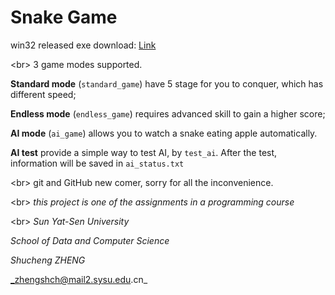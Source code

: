 # Snake Game

win32 released exe download: [Link](http://sgly.cf/wp-content/uploads/2016/01/snake-game_release.rar)


<br\>
3 game modes supported.

__Standard mode__ (`standard_game`) have 5 stage for you to conquer, which has different speed;

__Endless mode__ (`endless_game`) requires advanced skill to gain a higher score;

__AI mode__ (`ai_game`) allows you to watch a snake eating apple automatically.


__AI test__ provide a simple way to test AI, by `test_ai`. After the test, information will be saved in `ai_status.txt`

<br\>
git and GitHub new comer, sorry for all the inconvenience.


<br\>
_this project is one of the assignments in a programming course_

<br\>
_Sun Yat-Sen University_

_School of Data and Computer Science_

_Shucheng ZHENG_

_zhengshch@mail2.sysu.edu.cn_
